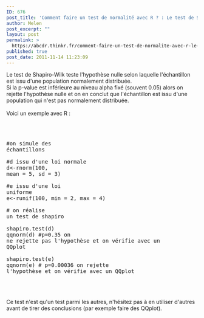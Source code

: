 ```yaml
---
ID: 676
post_title: 'Comment faire un test de normalité avec R ? : Le test de Shapiro-Wilk'
author: Melen
post_excerpt: ""
layout: post
permalink: >
  https://abcdr.thinkr.fr/comment-faire-un-test-de-normalite-avec-r-le-test-de-shapiro-wilk/
published: true
post_date: 2011-11-14 11:23:09
---
```

Le test de Shapiro-Wilk teste l'hypothèse nulle selon laquelle l'échantillon est issu d'une population normalement distribuée. <br />Si la p-value est inférieure au niveau alpha fixé (souvent 0.05) alors on rejette l'hypothèse nulle et on en conclut que l'échantillon est issu d'une population qui n'est pas normalement distribuée.<br /><br />Voici un exemple avec R :<br /><br /> <pre><br /><br />#on simule des échantillons<br /><br />#d issu d'une loi normale<br />d&lt;-rnorm(100, mean = 5, sd = 3)<br /><br />#e issu d'une loi uniforme<br />e&lt;-runif(100, min = 2, max = 4)<br /><br /># on réalise un test de shapiro<br /><br />shapiro.test(d)<br />qqnorm(d) #p=0.35 on ne rejette pas l'hypothèse et on vérifie avec un QQplot<br /><br />shapiro.test(e)<br />qqnorm(e) # p=0.00036 on rejette l'hypothèse et on vérifie avec un QQplot<br /><br /></pre> <br /><br />Ce test n'est qu'un test parmi les autres, n'hésitez pas à en utiliser d'autres avant de tirer des conclusions (par exemple faire des QQplot).<br /><br />